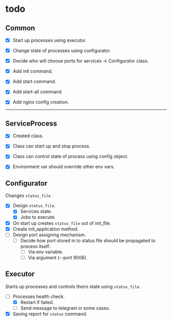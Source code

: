# todo

## Common

- [x] Start up processes using executor.
- [x] Change state of processes using configurator.
- [x] Decide who will choose ports for services -> Configurator class.

- [x] Add init command.
- [x] Add start command.
- [x] Add start-all command.
- [x] Add nginx config creation.

---
## ServiceProcess
- [x] Created class.
- [x] Class can start up and stop process.
- [x] Class can control state of process using config object.
- [x] Environment var should override other env vars.


## Configurator

Changes `status_file`

- [x] Design `status_file`.
  - [x] Services state.
  - [x] Jobs to execute.
- [x] On start up creates `status_file` out of init_file.
- [x] Create init_application method.
- [ ] Design port assigning mechanism.
  - [ ] Decide how port stored in to status file should be propagated to process itself:
    - [ ] Via env variable.
    - [ ] Via argument (--port 9006).

## Executor

Starts up processes and controls theirs state using `status_file`.
- [ ] Processes health check.
  - [x] Restart if failed.
  - [ ] Send message to telegram in some cases.
- [x] Saving report for `status` command.
